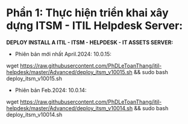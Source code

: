# Phần 1: Thực hiện triển khai xây dựng ITSM - ITIL Helpdesk Server:

****DEPLOY INSTALL A ITIL - ITSM - HELPDESK - IT ASSETS SERVER:****
- Phiên bản mới nhất April.2024: 10.0.15:
  
wget https://raw.githubusercontent.com/PhDLeToanThang/itil-helpdesk/master/Advanced/deploy_itsm_v10015.sh && sudo bash deploy_itsm_v10015.sh



- Phiên bản Feb.2024: 10.0.14:

wget https://raw.githubusercontent.com/PhDLeToanThang/itil-helpdesk/master/Advanced/deploy_itsm_v10014.sh && sudo bash deploy_itsm_v10014.sh
